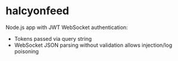 # halcyonfeed

Node.js app with JWT WebSocket authentication:
- Tokens passed via query string
- WebSocket JSON parsing without validation allows injection/log poisoning
